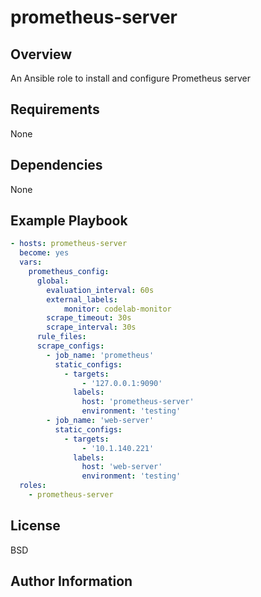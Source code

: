 prometheus-server
=================

## Overview

An Ansible role to install and configure Prometheus server

## Requirements

None

## Dependencies

None

## Example Playbook

```yaml
- hosts: prometheus-server
  become: yes
  vars:
    prometheus_config:
      global:
        evaluation_interval: 60s
        external_labels:
            monitor: codelab-monitor
        scrape_timeout: 30s
        scrape_interval: 30s
      rule_files:
      scrape_configs:
        - job_name: 'prometheus'
          static_configs:
            - targets:
                - '127.0.0.1:9090'
              labels:
                host: 'prometheus-server'
                environment: 'testing'
        - job_name: 'web-server'
          static_configs:
            - targets:
                - '10.1.140.221'
              labels:
                host: 'web-server'
                environment: 'testing'
  roles:
    - prometheus-server
```

License
-------

BSD

Author Information
------------------
